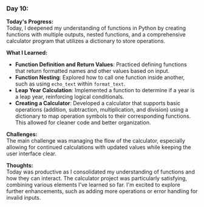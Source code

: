 ### Day 10:
**Today's Progress:**  
Today, I deepened my understanding of functions in Python by creating functions with multiple outputs, nested functions, and a comprehensive calculator program that utilizes a dictionary to store operations.

**What I Learned:**  
- **Function Definition and Return Values**: Practiced defining functions that return formatted names and other values based on input.
- **Function Nesting**: Explored how to call one function inside another, such as using `echo_text` within `format_text`.
- **Leap Year Calculation**: Implemented a function to determine if a year is a leap year, reinforcing logical conditionals.
- **Creating a Calculator**: Developed a calculator that supports basic operations (addition, subtraction, multiplication, and division) using a dictionary to map operation symbols to their corresponding functions. This allowed for cleaner code and better organization.

**Challenges:**  
The main challenge was managing the flow of the calculator, especially allowing for continued calculations with updated values while keeping the user interface clear.

**Thoughts:**  
Today was productive as I consolidated my understanding of functions and how they can interact. The calculator project was particularly satisfying, combining various elements I've learned so far. I'm excited to explore further enhancements, such as adding more operations or error handling for invalid inputs.
